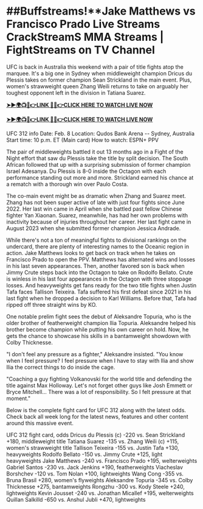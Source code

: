 # ##Buffstreams!**Jake Matthews vs Francisco Prado Live Streams CrackStreamS MMA Streams | FightStreams on TV Channel


UFC is back in Australia this weekend with a pair of title fights atop the marquee. It's a big one in Sydney when middleweight champion Dricus du Plessis takes on former champion Sean Strickland in the main event. Plus, women's strawweight queen Zhang Weili returns to take on arguably her toughest opponent left in the division in Tatiana Suarez.

**[➤►🌍📺📱👉LINK 🔴✅👉CLICK HERE TO WATCH LIVE NOW](https://live-stream-online-anywhere.blogspot.com/2025/02/ufc-312.html)**

**[➤►🌍📺📱👉LINK 🔴✅👉CLICK HERE TO WATCH LIVE NOW](https://live-stream-online-anywhere.blogspot.com/2025/02/ufc-312.html)**

UFC 312 info Date: Feb. 8 Location: Qudos Bank Arena -- Sydney, Australia Start time: 10 p.m. ET (Main card) How to watch: ESPN+ PPV

The pair of middleweights battled it out 13 months ago in a Fight of the Night effort that saw du Plessis take the title by split decision. The South African followed that up with a surprising submission of former champion Israel Adesanya. Du Plessis is 8-0 inside the Octagon with each performance standing out more and more. Strickland earned his chance at a rematch with a thorough win over Paulo Costa.

The co-main event might be as dramatic when Zhang and Suarez meet. Zhang has not been super active of late with just four fights since June 2022. Her last win came in April when she battled past fellow Chinese fighter Yan Xiaonan. Suarez, meanwhile, has had her own problems with inactivity because of injuries throughout her career. Her last fight came in August 2023 when she submitted former champion Jessica Andrade.

While there's not a ton of meaningful fights to divisional rankings on the undercard, there are plenty of interesting names to the Oceanic region in action. Jake Matthews looks to get back on track when he takes on Francisco Prado to open the PPV. Matthews has alternated wins and losses in his last seven appearances. Then, another favored son is back when Jimmy Crute steps back into the Octagon to take on Rodolfo Bellato. Crute is winless in his last four appearances in the Octagon with three stoppage losses. And heavyweights get fans ready for the two title fights when Justin Tafa faces Tallison Teixeira. Tafa suffered his first defeat since 2021 in his last fight when he dropped a decision to Karl Williams. Before that, Tafa had ripped off three straight wins by KO.

One notable prelim fight sees the debut of Aleksandre Topuria, who is the older brother of featherweight champion Ilia Topuria. Aleksandre helped his brother become champion while putting his own career on hold. Now, he gets the chance to showcase his skills in a bantamweight showdown with Colby Thicknesse.

"I don't feel any pressure as a fighter," Aleksandre insisted. "You know when I feel pressure? I feel pressure when I have to stay with Ilia and show Ilia the correct things to do inside the cage.

"Coaching a guy fighting Volkanovski for the world title and defending the title against Max Holloway. Let's not forget other guys like Josh Emmett or Bryce Mitchell... There was a lot of responsibility. So I felt pressure at that moment."

Below is the complete fight card for UFC 312 along with the latest odds. Check back all week long for the latest news, features and other content around this massive event.

UFC 312 fight card, odds Dricus du Plessis (c) -220 vs. Sean Strickland +180, middleweight title Tatiana Suarez -135 vs. Zhang Weili (c) +115, women's strawweight title Tallison Teixeira -155 vs. Justin Tafa +130, heavyweights Rodolfo Bellato -150 vs. Jimmy Crute +125, light heavyweights Jake Matthews -240 vs. Francisco Prado +195, welterweights Gabriel Santos -230 vs. Jack Jenkins +190, featherweights Viacheslav Borshchev -120 vs. Tom Nolan +100, lightweights Wang Cong -355 vs. Bruna Brasil +280, women's flyweights Aleksandre Topuria -345 vs. Colby Thicknesse +275, bantamweights Rongzhu -300 vs. Kody Steele +240, lightweights Kevin Jousset -240 vs. Jonathan Micallef +195, welterweights Quillan Salkilld -650 vs. Anshul Jubli +470, lightweights
